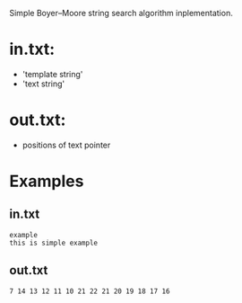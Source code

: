 Simple Boyer–Moore string search algorithm inplementation.

# in.txt:
* 'template string'
* 'text string'
# out.txt:
* positions of text pointer
# Examples
## in.txt
    example
    this is simple example
## out.txt
    7 14 13 12 11 10 21 22 21 20 19 18 17 16